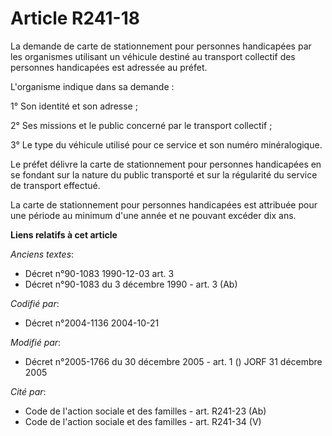 # Article R241-18

La demande de carte de stationnement pour personnes handicapées par les organismes utilisant un véhicule destiné au transport
collectif des personnes handicapées est adressée au préfet.

L'organisme indique dans sa demande :

1° Son identité et son adresse ;

2° Ses missions et le public concerné par le transport collectif ;

3° Le type du véhicule utilisé pour ce service et son numéro minéralogique.

Le préfet délivre la carte de stationnement pour personnes handicapées en se fondant sur la nature du public transporté et
sur la régularité du service de transport effectué.

La carte de stationnement pour personnes handicapées est attribuée pour une période au minimum d'une année et ne pouvant
excéder dix ans.

**Liens relatifs à cet article**

_Anciens textes_:

  - Décret n°90-1083 1990-12-03 art. 3
  - Décret n°90-1083 du 3 décembre 1990 - art. 3 (Ab)

_Codifié par_:

  - Décret n°2004-1136 2004-10-21

_Modifié par_:

  - Décret n°2005-1766 du 30 décembre 2005 - art. 1 () JORF 31 décembre 2005

_Cité par_:

  - Code de l'action sociale et des familles - art. R241-23 (Ab)
  - Code de l'action sociale et des familles - art. R241-34 (V)

